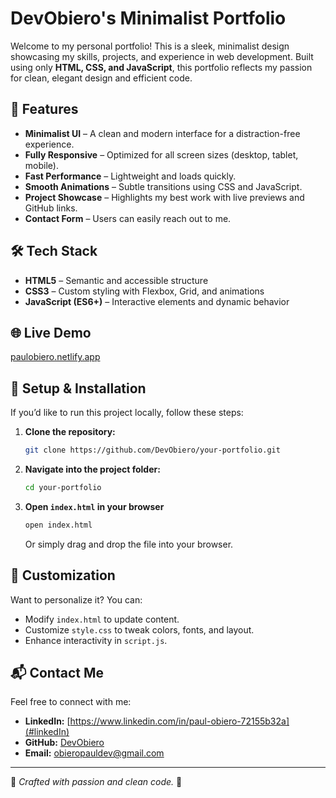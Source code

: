 # DevObiero's Minimalist Portfolio

Welcome to my personal portfolio! This is a sleek, minimalist design showcasing my skills, projects, and experience in web development. Built using only **HTML, CSS, and JavaScript**, this portfolio reflects my passion for clean, elegant design and efficient code.

## 🚀 Features
- **Minimalist UI** – A clean and modern interface for a distraction-free experience.
- **Fully Responsive** – Optimized for all screen sizes (desktop, tablet, mobile).
- **Fast Performance** – Lightweight and loads quickly.
- **Smooth Animations** – Subtle transitions using CSS and JavaScript.
- **Project Showcase** – Highlights my best work with live previews and GitHub links.
- **Contact Form** – Users can easily reach out to me.

## 🛠️ Tech Stack
- **HTML5** – Semantic and accessible structure
- **CSS3** – Custom styling with Flexbox, Grid, and animations
- **JavaScript (ES6+)** – Interactive elements and dynamic behavior



## 🌐 Live Demo
[paulobiero.netlify.app](#https://www.linkedin.com/in/paul-obiero-72155b32a) 

## 📂 Setup & Installation
If you’d like to run this project locally, follow these steps:

1. **Clone the repository:**
   ```sh
   git clone https://github.com/DevObiero/your-portfolio.git
   ```

2. **Navigate into the project folder:**
   ```sh
   cd your-portfolio
   ```

3. **Open `index.html` in your browser**
   ```sh
   open index.html
   ```
   Or simply drag and drop the file into your browser.

## 📝 Customization
Want to personalize it? You can:
- Modify `index.html` to update content.
- Customize `style.css` to tweak colors, fonts, and layout.
- Enhance interactivity in `script.js`.

## 📬 Contact Me
Feel free to connect with me:
- **LinkedIn:** [https://www.linkedin.com/in/paul-obiero-72155b32a](#linkedIn)
- **GitHub:** [DevObiero](https://github.com/DevObiero)
- **Email:** [obieropauldev@gmail.com](obieropauldev@gmail.com)

---

🔹 *Crafted with passion and clean code.* 🚀
